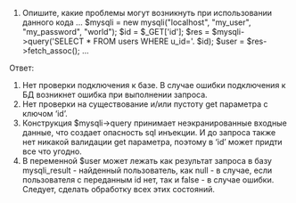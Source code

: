 1. Опишите, какие проблемы могут возникнуть при использовании данного кода
...
$mysqli = new mysqli("localhost", "my_user", "my_password", "world");
$id = $_GET['id'];
$res = $mysqli->query('SELECT * FROM users WHERE u_id='. $id);
$user = $res->fetch_assoc();
…

Ответ:
1. Нет проверки подключения к базе. В случае ошибки подключения к БД возникнет ошибка при выполнении запроса.
2. Нет проверки на существование и/или пустоту get параметра с ключом ‘id’.
3. Конструкция $mysqli->query принимает неэкранированные входные данные, что создает опасность sql инъекции.
И до запроса также нет никакой валидации get параметра, поэтому в ‘id’ может придти все что угодно.
4. В переменной $user может лежать как результат запроса в базу mysqli_result - найденный пользователь,
как null - в случае, если пользователя с переданным id нет, так и false - в случае ошибки.
Следует, сделать обработку всех этих состояний.


